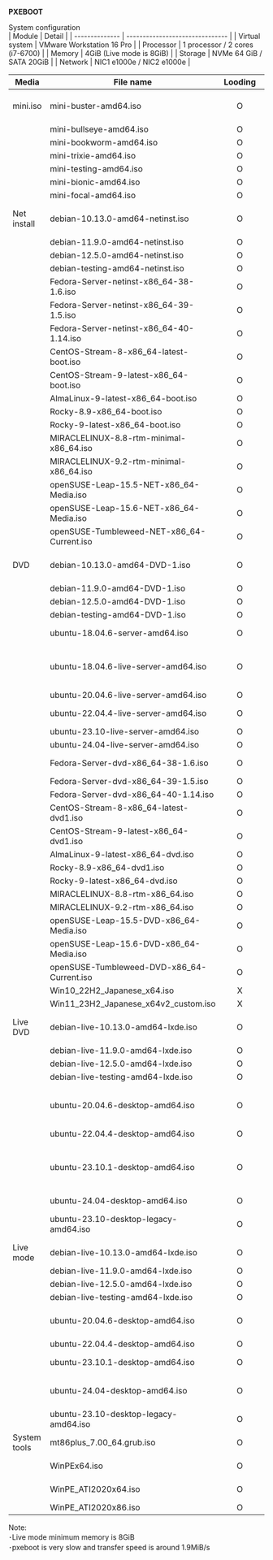 **PXEBOOT**  
  
System configuration  
| Module         | Detail                          |
| -------------- | ------------------------------- |
| Virtual system | VMware Workstation 16 Pro       |
| Processor      | 1 processor / 2 cores (i7-6700) |
| Memory         | 4GiB (Live mode is 8GiB)        |
| Storage        | NVMe 64 GiB / SATA 20GiB        |
| Network        | NIC1 e1000e / NIC2 e1000e       |
  
| Media        | File name                                  | Looding | Booting | Install | Note                                      |
| ------------ | ------------------------------------------ | :-----: | :-----: | :-----: | ----------------------------------------- |
| mini.iso     | mini-buster-amd64.iso                      |    O    |    O    |    O    | Network installation only                 |
|              | mini-bullseye-amd64.iso                    |    O    |    O    |    O    | "                                         |
|              | mini-bookworm-amd64.iso                    |    O    |    O    |    O    | "                                         |
|              | mini-trixie-amd64.iso                      |    O    |    O    |    O    | "                                         |
|              | mini-testing-amd64.iso                     |    O    |    O    |    O    | "                                         |
|              | mini-bionic-amd64.iso                      |    O    |    O    |    O    | "                                         |
|              | mini-focal-amd64.iso                       |    O    |    O    |    O    | "                                         |
| Net install  | debian-10.13.0-amd64-netinst.iso           |    O    |    O    |    X    | Unable to detect media                    |
|              | debian-11.9.0-amd64-netinst.iso            |    O    |    O    |    X    | "                                         |
|              | debian-12.5.0-amd64-netinst.iso            |    O    |    O    |    X    | "                                         |
|              | debian-testing-amd64-netinst.iso           |    O    |    O    |    X    | "                                         |
|              | Fedora-Server-netinst-x86_64-38-1.6.iso    |    O    |    O    |    O    | No special mention                        |
|              | Fedora-Server-netinst-x86_64-39-1.5.iso    |    O    |    O    |    O    | "                                         |
|              | Fedora-Server-netinst-x86_64-40-1.14.iso   |    O    |    O    |    O    | "                                         |
|              | CentOS-Stream-8-x86_64-latest-boot.iso     |    O    |    O    |    O    | "                                         |
|              | CentOS-Stream-9-latest-x86_64-boot.iso     |    O    |    O    |    O    | "                                         |
|              | AlmaLinux-9-latest-x86_64-boot.iso         |    O    |    O    |    O    | "                                         |
|              | Rocky-8.9-x86_64-boot.iso                  |    O    |    O    |    O    | "                                         |
|              | Rocky-9-latest-x86_64-boot.iso             |    O    |    O    |    O    | "                                         |
|              | MIRACLELINUX-8.8-rtm-minimal-x86_64.iso    |    O    |    O    |    O    | "                                         |
|              | MIRACLELINUX-9.2-rtm-minimal-x86_64.iso    |    O    |    O    |    O    | "                                         |
|              | openSUSE-Leap-15.5-NET-x86_64-Media.iso    |    O    |    O    |    O    | No special mention                        |
|              | openSUSE-Leap-15.6-NET-x86_64-Media.iso    |    O    |    O    |    O    | "                                         |
|              | openSUSE-Tumbleweed-NET-x86_64-Current.iso |    O    |    O    |    O    | "                                         |
| DVD          | debian-10.13.0-amd64-DVD-1.iso             |    O    |    O    |    X    | Unable to detect media                    |
|              | debian-11.9.0-amd64-DVD-1.iso              |    O    |    O    |    X    | "                                         |
|              | debian-12.5.0-amd64-DVD-1.iso              |    O    |    O    |    X    | "                                         |
|              | debian-testing-amd64-DVD-1.iso             |    O    |    O    |    X    | "                                         |
|              | ubuntu-18.04.6-server-amd64.iso            |    O    |    O    |    O    | No special mention                        |
|              | ubuntu-18.04.6-live-server-amd64.iso       |    O    |    X    |    X    | Unable to continue automatic installation |
|              | ubuntu-20.04.6-live-server-amd64.iso       |    O    |    X    |    X    | "                                         |
|              | ubuntu-22.04.4-live-server-amd64.iso       |    O    |    O    |    O    | No special mention                        |
|              | ubuntu-23.10-live-server-amd64.iso         |    O    |    O    |    O    | "                                         |
|              | ubuntu-24.04-live-server-amd64.iso         |    O    |    O    |    O    | "                                         |
|              | Fedora-Server-dvd-x86_64-38-1.6.iso        |    O    |    O    |    O    | No special mention                        |
|              | Fedora-Server-dvd-x86_64-39-1.5.iso        |    O    |    O    |    O    | "                                         |
|              | Fedora-Server-dvd-x86_64-40-1.14.iso       |    O    |    O    |    O    | "                                         |
|              | CentOS-Stream-8-x86_64-latest-dvd1.iso     |    O    |    O    |    O    | "                                         |
|              | CentOS-Stream-9-latest-x86_64-dvd1.iso     |    O    |    O    |    O    | "                                         |
|              | AlmaLinux-9-latest-x86_64-dvd.iso          |    O    |    O    |    O    | "                                         |
|              | Rocky-8.9-x86_64-dvd1.iso                  |    O    |    O    |    O    | "                                         |
|              | Rocky-9-latest-x86_64-dvd.iso              |    O    |    O    |    O    | "                                         |
|              | MIRACLELINUX-8.8-rtm-x86_64.iso            |    O    |    O    |    O    | "                                         |
|              | MIRACLELINUX-9.2-rtm-x86_64.iso            |    O    |    O    |    O    | "                                         |
|              | openSUSE-Leap-15.5-DVD-x86_64-Media.iso    |    O    |    O    |    O    | No special mention                        |
|              | openSUSE-Leap-15.6-DVD-x86_64-Media.iso    |    O    |    O    |    O    | "                                         |
|              | openSUSE-Tumbleweed-DVD-x86_64-Current.iso |    O    |    O    |    O    | "                                         |
|              | Win10_22H2_Japanese_x64.iso                |    X    |    X    |    X    | Not tested                                |
|              | Win11_23H2_Japanese_x64v2_custom.iso       |    X    |    X    |    X    | "                                         |
| Live DVD     | debian-live-10.13.0-amd64-lxde.iso         |    O    |    O    |    X    | Unable to detect media                    |
|              | debian-live-11.9.0-amd64-lxde.iso          |    O    |    O    |    X    | "                                         |
|              | debian-live-12.5.0-amd64-lxde.iso          |    O    |    O    |    X    | "                                         |
|              | debian-live-testing-amd64-lxde.iso         |    O    |    O    |    X    | "                                         |
|              | ubuntu-20.04.6-desktop-amd64.iso           |    O    |    O    |    X    | Unable to continue automatic installation |
|              | ubuntu-22.04.4-desktop-amd64.iso           |    O    |    O    |    X    | "                                         |
|              | ubuntu-23.10.1-desktop-amd64.iso           |    O    |    O    |    X    | Unable to continue due to installer bug   |
|              | ubuntu-24.04-desktop-amd64.iso             |    O    |    O    |    X    | "                                         |
|              | ubuntu-23.10-desktop-legacy-amd64.iso      |    O    |    O    |    O    | Unable to detect media                    |
| Live mode    | debian-live-10.13.0-amd64-lxde.iso         |    O    |    O    |    -    | No special mention                        |
|              | debian-live-11.9.0-amd64-lxde.iso          |    O    |    O    |    -    | "                                         |
|              | debian-live-12.5.0-amd64-lxde.iso          |    O    |    O    |    -    | "                                         |
|              | debian-live-testing-amd64-lxde.iso         |    O    |    O    |    -    | "                                         |
|              | ubuntu-20.04.6-desktop-amd64.iso           |    O    |    X    |    -    | Unable to start live mode                 |
|              | ubuntu-22.04.4-desktop-amd64.iso           |    O    |    X    |    -    | "                                         |
|              | ubuntu-23.10.1-desktop-amd64.iso           |    O    |    O    |    -    | No special mention                        |
|              | ubuntu-24.04-desktop-amd64.iso             |    O    |    X    |    -    | Unable to start live mode                 |
|              | ubuntu-23.10-desktop-legacy-amd64.iso      |    O    |    O    |    -    | No special mention                        |
| System tools | mt86plus_7.00_64.grub.iso                  |    O    |    O    |    -    | No special mention                        |
|              | WinPEx64.iso                               |    O    |    X    |    -    | Hang on boot                              |
|              | WinPE_ATI2020x64.iso                       |    O    |    O    |    -    | No special mention                        |
|              | WinPE_ATI2020x86.iso                       |    O    |    O    |    -    | "                                         |
  
Note:  
･Live mode minimum memory is 8GiB  
･pxeboot is very slow and transfer speed is around 1.9MiB/s  
  
